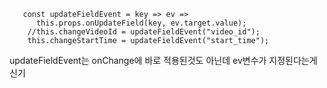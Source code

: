 ```
   const updateFieldEvent = key => ev =>
      this.props.onUpdateField(key, ev.target.value);
    //this.changeVideoId = updateFieldEvent("video_id");
    this.changeStartTime = updateFieldEvent("start_time");
```

updateFieldEvent는 onChange에 바로 적용된것도 아닌데 ev변수가 지정된다는게 신기
